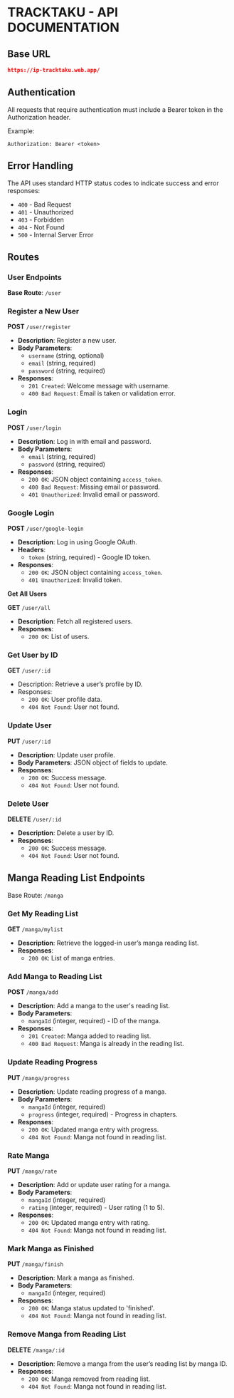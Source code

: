 # TRACKTAKU - API DOCUMENTATION
## Base URL
```JSON
https://ip-tracktaku.web.app/
```

## Authentication
All requests that require authentication must include a Bearer token in the Authorization header.

Example:
```
Authorization: Bearer <token>
```

## Error Handling
The API uses standard HTTP status codes to indicate success and error responses:

- `400` - Bad Request
- `401` - Unauthorized
- `403` - Forbidden
- `404` - Not Found
- `500` - Internal Server Error

## Routes
### User Endpoints
**Base Route**: `/user`

### Register a New User
**POST** `/user/register`
- **Description**: Register a new user.
- **Body Parameters**:
    - `username` (string, optional)
    - `email` (string, required)
    - `password` (string, required)
- **Responses**:
    - `201 Created`: Welcome message with username.
    - `400 Bad Request`: Email is taken or validation error.

### Login
**POST** `/user/login`
- **Description**: Log in with email and password.
- **Body Parameters**:
    - `email` (string, required)
    - `password` (string, required)
- **Responses**:
    - `200 OK`: JSON object containing `access_token`.
    - `400 Bad Request`: Missing email or password.
    - `401 Unauthorized`: Invalid email or password.

### Google Login
**POST** `/user/google-login`
- **Description**: Log in using Google OAuth.
- **Headers**:
    - `token` (string, required) - Google ID token.
- **Responses**:
    - `200 OK`: JSON object containing `access_token`.
    - `401 Unauthorized`: Invalid token.

**Get All Users**

**GET** `/user/all`
- **Description**: Fetch all registered users.
- **Responses**:
    - `200 OK`: List of users.

### Get User by ID
**GET** `/user/:id`
- Description: Retrieve a user’s profile by ID.
- Responses:
    - `200 OK`: User profile data.
    - `404 Not Found`: User not found.
### Update User
**PUT** `/user/:id`
- **Description**: Update user profile.
- **Body Parameters**: JSON object of fields to update.
- **Responses**:
    - `200 OK`: Success message.
    - `404 Not Found`: User not found.

### Delete User
**DELETE** `/user/:id`
- **Description**: Delete a user by ID.
- **Responses**:
    - `200 OK`: Success message.
    - `404 Not Found`: User not found.

## Manga Reading List Endpoints
Base Route: `/manga`

### Get My Reading List
**GET** `/manga/mylist`
- **Description**: Retrieve the logged-in user’s manga reading list.
- **Responses**:
    - `200 OK`: List of manga entries.

### Add Manga to Reading List
**POST** `/manga/add`
- **Description**: Add a manga to the user's reading list.
- **Body Parameters**:
    - `mangaId` (integer, required) - ID of the manga.
- **Responses**:
    - `201 Created`: Manga added to reading list.
    - `400 Bad Request`: Manga is already in the reading list.

### Update Reading Progress
**PUT** `/manga/progress`
- **Description**: Update reading progress of a manga.
- **Body Parameters**:
    - `mangaId` (integer, required)
    - `progress` (integer, required) - Progress in chapters.
- **Responses**:
    - `200 OK`: Updated manga entry with progress.
    - `404 Not Found`: Manga not found in reading list.

### Rate Manga
**PUT** `/manga/rate`
- **Description**: Add or update user rating for a manga.
- **Body Parameters**:
    - `mangaId` (integer, required)
    - `rating` (integer, required) - User rating (1 to 5).
- **Responses**:
    - `200 OK`: Updated manga entry with rating.
    - `404 Not Found`: Manga not found in reading list.

### Mark Manga as Finished
**PUT** `/manga/finish`
- **Description**: Mark a manga as finished.
- **Body Parameters**:
    - `mangaId` (integer, required)
- **Responses**:
    - `200 OK`: Manga status updated to 'finished'.
    - `404 Not Found`: Manga not found in reading list.

### Remove Manga from Reading List
**DELETE** `/manga/:id`
- **Description**: Remove a manga from the user’s reading list by manga ID.
- **Responses**:
    - `200 OK`: Manga removed from reading list.
    - `404 Not Found`: Manga not found in reading list.
